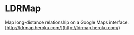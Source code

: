 LDRMap
========

Map long-distance relationship on a Google Maps interface.  
[http://ldrmap.heroku.com/](http://ldrmap.heroku.com/)